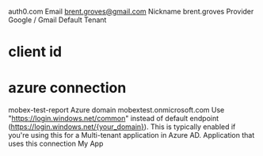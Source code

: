 auth0.com
Email
brent.groves@gmail.com
Nickname
brent.groves
Provider
Google / Gmail
Default Tenant

# client id

# azure connection
mobex-test-report
Azure domain
mobextest.onmicrosoft.com
Use "https://login.windows.net/common" instead of default endpoint (https://login.windows.net/{your_domain}). This is typically enabled if you're using this for a Multi-tenant application in Azure AD.
Application that uses this connection
My App
